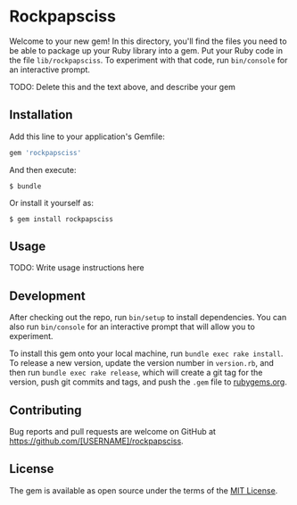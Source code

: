 # Rockpapsciss

Welcome to your new gem! In this directory, you'll find the files you need to be able to package up your Ruby library into a gem. Put your Ruby code in the file `lib/rockpapsciss`. To experiment with that code, run `bin/console` for an interactive prompt.

TODO: Delete this and the text above, and describe your gem

## Installation

Add this line to your application's Gemfile:

```ruby
gem 'rockpapsciss'
```

And then execute:

    $ bundle

Or install it yourself as:

    $ gem install rockpapsciss

## Usage

TODO: Write usage instructions here

## Development

After checking out the repo, run `bin/setup` to install dependencies. You can also run `bin/console` for an interactive prompt that will allow you to experiment.

To install this gem onto your local machine, run `bundle exec rake install`. To release a new version, update the version number in `version.rb`, and then run `bundle exec rake release`, which will create a git tag for the version, push git commits and tags, and push the `.gem` file to [rubygems.org](https://rubygems.org).

## Contributing

Bug reports and pull requests are welcome on GitHub at https://github.com/[USERNAME]/rockpapsciss.


## License

The gem is available as open source under the terms of the [MIT License](http://opensource.org/licenses/MIT).